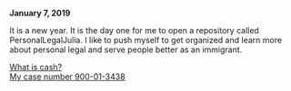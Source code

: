 
**January 7, 2019**<br>

It is a new year. It is the day one for me to open a repository called PersonalLegalJulia. I like to push myself to get organized and learn more about personal legal and serve people better as an immigrant.

[What is cash?](http://juliachencoding.blogspot.com/2018/11/what-is-cash.html)<br>
[My case number 900-01-3438](http://juliachencoding.blogspot.com/2018/09/my-sweet-case-number-900-01-3438.html)<br>



